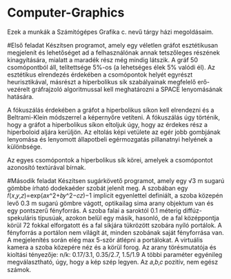 # Computer-Graphics
Ezek a munkák a Számitógépes Grafika c. nevű tárgy házi megoldásaim.

#Első feladat
Készítsen programot, amely egy véletlen gráfot esztétikusan megjelenít és lehetőséget ad a felhasználónak annak tetszőleges részének kinagyítására, mialatt a maradék rész még mindig látszik. A gráf 50 csomópontból áll, telítettsége 5%-os (a lehetséges élek 5% valódi él). Az esztétikus elrendezés érdekében a csomópontok helyét egyrészt heurisztikával, másrészt a hiperbolikus sík szabályainak megfelelő erő-vezérelt gráfrajzoló algoritmussal kell meghatározni a SPACE lenyomásának hatására.

A fókuszálás érdekében a gráfot a hiperbolikus síkon kell elrendezni és a Beltrami-Klein módszerrel a képernyőre vetíteni. A fókuszálás úgy történik, hogy a gráfot a hiperbolikus síkon eltoljuk úgy, hogy az érdekes rész a hiperboloid aljára kerüljön. Az eltolás képi vetülete az egér jobb gombjának lenyomása és lenyomott állapotbeli egérmozgatás pillanatnyi helyének a különbsége.

Az egyes csomópontok a hiperbolikus sík körei, amelyek a csomópontot azonosító textúrával bírnak.

#Második feladat
Készítsen sugárkövető programot, amely egy √3 m sugarú gömbbe írható dodekaéder szobát jelenít meg. A szobában egy 𝑓(𝑥,𝑦,𝑧)=exp⁡(𝑎𝑥^2+𝑏𝑦^2−𝑐𝑧)−1 implicit egyenlettel definiált, a szoba közepén levő 0.3 m sugarú gömbre vágott, optikailag sima arany objektum van és egy pontszerű fényforrás. A szoba falai a saroktól 0.1 méterig diffúz-spekuláris típusúak, azokon belül egy másik, hasonló, de a fal középpontja körül 72 fokkal elforgatott és a fal síkjára tükrözött szobára nyíló portálok. A fényforrás a portálon nem világít át, minden szobának saját fényforrása van. A megjelenítés során elég max 5-ször átlépni a portálokat. A virtuális kamera a szoba közepére néz és a körül forog. Az arany törésmutatója és kioltási tényezője: n/k: 0.17/3.1, 0.35/2.7, 1.5/1.9 A többi paraméter egyénileg megválasztható, úgy, hogy a kép szép legyen. Az 𝑎,𝑏,𝑐 pozitív, nem egész számok.
